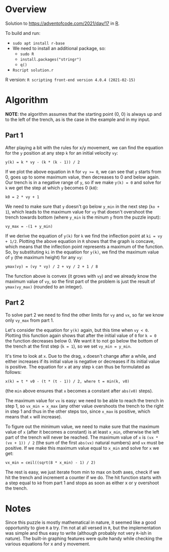 # Overview

Solution to https://adventofcode.com/2021/day/17 in [R](https://www.r-project.org/).

To build and run:

- `sudo apt install r-base`
- We need to install an additional package, so:
  * `sudo R`
  * `install.packages("stringr")`
  * `q()`
- `Rscript solution.r`

R version: `R scripting front-end version 4.0.4 (2021-02-15)`

# Algorithm

**NOTE**: the algorithm assumes that the starting point (0, 0) is always up and to the left of the trench, as is the case in the example and in my input.

## Part 1

After playing a bit with the rules for x/y movement, we can find the equation for the `y` position at any step `k` for an initial velocity `vy`:

```
y(k) = k * vy - (k * (k - 1)) / 2
```

If we plot the above equation in `R` for `vy >= 0`, we can see that `y` starts from 0, goes up to some maximum value, then decreases to 0 and below again. Our trench is in a negative range of `y`, so if we make `y(k) = 0` and solve for `k` we get the step at which `y` becomes 0 (`k0`):

```
k0 = 2 * vy + 1
```

We need to make sure that `y` doesn't go below `y_min` in the next step (`ko + 1`), which leads to the maximum value for `vy` that doesn't overshoot the trench towards bottom (where `y_min` is the minum `y` from the puzzle input):

```
vy_max = -(1 + y_min)
```

If we derive the equation of `y(k)` for `k` we find the inflection point at `ki = vy + 1/2`. Plotting the above equation in `R` shows that the graph is concave, which means that the inflection point represents a maximum of the function. So, by substituting `ki` in the equation for `y(k)`, we find the maximum value of `y` (the maximum height) for any `vy`:

```
ymax(vy) = (vy * vy) / 2 + vy / 2 + 1 / 8
```

The function above is convex (it grows with `vy`) and we already know the maximum value of `vy`, so the first part of the problem is just the result of `ymax(vy_max)` (rounded to an integer).

## Part 2

To solve part 2 we need to find the other limits for `vy` and `vx`, so far we know only `vy_max` from part 1.

Let's consider the equation for `y(k)` again, but this time when `vy < 0`. Plotting this function again shows that after the initial value of `0` for `k = 0` the function decreases below 0. We want it to not go below the bottom of the trench at the first step (`k = 1`), so we set `vy_min = y_min`.

It's time to look at `x`. Due to the drag, `x` doesn't change after a while, and either increases if its initial value is negative or decreases if its initial value is positive. The equation for `x` at any step `k` can thus be formulated as follows:

```
x(k) = t * v0 - (t * (t - 1)) / 2, where t = min(k, v0)
```

(the `min` above ensures that `x` becomes a constant after `abs(v0)` steps).

The maximum value for `vx` is easy: we need to be able to reach the trench in step 1, so `vx_min = x_max` (any other value overshoots the trench to the right in step 1 and thus in the other steps too, since `x_max` is positive, which means that `x` will increase).

To figure out the minimum value, we need to make sure that the maximum value of `x` (after it becomes a constant) is at least `x_min`, otherwise the left part of the trench will never be reached. The maximum value of `x` is `(vx * (vx + 1)) / 2` (the sum of the first `abs(vx)` natural numbers) and `vx` must be positive. If we make this maximum value equal to `x_min` and solve for `x` we get:

```
vx_min = ceil((sqrt(8 * x_min) - 1) / 2)
```

The rest is easy, we just iterate from min to max on both axes, check if we hit the trench and increment a counter if we do. The hit function starts with a step equal to `k0` from part 1 and stops as soon as either x or y overshoot the trench.

# Notes

Since this puzzle is mostly mathematical in nature, it seemed like a good opportunity to give `R` a try. I'm not at all versed in `R`, but the implementation was simple and thus easy to write (although probably not very `R`-ish in nature). The built-in graphing features were quite handy while checking the various equations for x and y movement.
